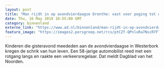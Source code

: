 ```yaml
---
layout: post
title: "Man rijdt in op avondvierdaagse Drenthe: vast voor poging tot doodslag"
date: Thu, 16 May 2019 10:55:00 GMT
category: binnenland
externe_link: "https://www.ad.nl/binnenland/man-rijdt-in-op-avondvierdaagse-drenthe-vast-voor-poging-tot-doodslag~a6ad14b8/"
feature_image: "https://images2.persgroep.net/rcs/ptCZf-QPnluRa7NscR7FTyu6Cqs/diocontent/148375341/_fitwidth/400/?appId=21791a8992982cd8da851550a453bd7f&quality=0.7"
---
```


Kinderen die gisteravond meededen aan de avondvierdaagse in Westerbork kregen de schrik van hun leven. Een 58-jarige automobilist reed met een rotgang langs en raakte een verkeersregelaar. Dat meldt Dagblad van het Noorden.
